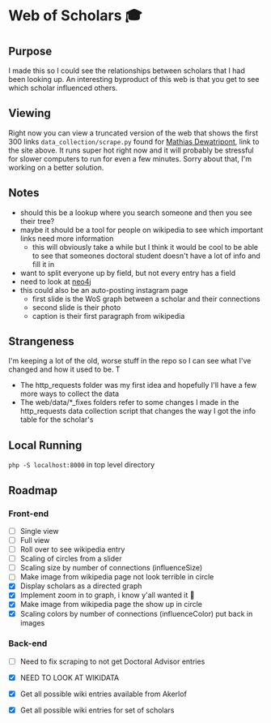 # Web of Scholars :mortar_board:

## Purpose
I made this so I could see the relationships between scholars that I had been looking up. An interesting byproduct of this web is that 
you get to see which scholar influenced others. 
## Viewing 
Right now you can view a truncated version of the web that shows the first 300 links `data_collection/scrape.py` found for [Mathias Dewatripont](https://en.wikipedia.org/wiki/Mathias_Dewatripont), link to the site above. It runs super hot right now and it will probably be stressful for slower computers to run for even a few minutes. Sorry about that, I'm working on a better solution.
## Notes
- should this be a lookup where you search someone and then you see their tree?
- maybe it should be a tool for people on wikipedia to see which important links need more information
  - this will obviously take a while but I think it would be cool to be able to see that someones doctoral student doesn't have a lot of info and fill it in
- want to split everyone up by field, but not every entry has a field  
- need to look at [neo4j](https://neo4j.com/developer/)
- this could also be an auto-posting instagram page
  - first slide is the WoS graph between a scholar and their connections
  - second slide is their photo
  - caption is their first paragraph from wikipedia
## Strangeness
I'm keeping a lot of the old, worse stuff in the repo so I can see what I've changed and how it used to be. T
  - The http_requests folder was my first idea and hopefully I'll have a few more ways to collect the data
  - The web/data/*_fixes folders refer to some changes I made in the http_requests data collection script that changes the way I got the info table for the scholar's
## Local Running
`php -S localhost:8000` in top level directory
## Roadmap
### Front-end
- [ ] Single view  
- [ ] Full view  
- [ ] Roll over to see wikipedia entry  
- [ ] Scaling of circles from a slider
- [ ] Scaling size by number of connections (influenceSize)
- [ ] Make image from wikipedia page not look terrible in circle
- [x] Display scholars as a directed graph
- [x] Implement zoom in to graph, i know y'all wanted it :eyes:
- [x] Make image from wikipedia page the show up in circle
- [x] Scaling colors by number of connections (influenceColor) put back in images
### Back-end
- [ ] Need to fix scraping to not get Doctoral Advisor entries
- [x] NEED TO LOOK AT WIKIDATA
- [x] Get all possible wiki entries available from Akerlof
- [x] Get all possible wiki entries for set of scholars


